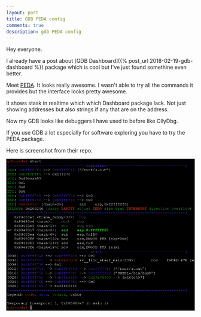 ```yaml
---
layout: post
title: GDB PEDA config
comments: true
description: gdb PEDA config
---
```


Hey everyone.

I already have a post about [GDB Dashboard]({% post_url 2018-02-19-gdb-dashboard %}) package which is cool but I've just found somethine even better.

Meet [PEDA](https://github.com/longld/peda). It looks really awesome. I wasn't able to try all the commands
it provides but the interface looks pretty awesome.

It shows stask in realtime which which Dashboard package lack. Not just showing addresses but also strings
if any that are on the address.

Now my GDB looks like debuggers I have used to before like OllyDbg.

If you use GDB a lot especially for software exploring you have to try the PEDA package.


Here is screenshot from their repo.

<a target="_blank" href="/assets/img/peda.png"><img width="600px" src="/assets/img/peda.png"/></a>

